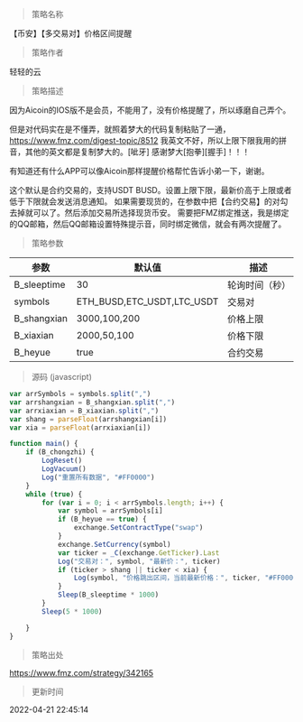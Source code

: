 
> 策略名称

【币安】【多交易对】价格区间提醒

> 策略作者

轻轻的云

> 策略描述

因为Aicoin的IOS版不是会员，不能用了，没有价格提醒了，所以琢磨自己弄个。

但是对代码实在是不懂弄，就照着梦大的代码复制粘贴了一通， https://www.fmz.com/digest-topic/8512
我英文不好，所以上限下限我用的拼音，其他的英文都是复制梦大的。[呲牙]
感谢梦大[抱拳][握手]！！！

有知道还有什么APP可以像Aicoin那样提醒价格帮忙告诉小弟一下，谢谢。

这个默认是合约交易的，支持USDT BUSD。设置上限下限，最新价高于上限或者低于下限就会发送消息通知。
如果需要现货的，在参数中把【合约交易】的对勾去掉就可以了。然后添加交易所选择现货币安。
需要把FMZ绑定推送，我是绑定的QQ邮箱，然后QQ邮箱设置特殊提示音，同时绑定微信，就会有两次提醒了。

> 策略参数



|参数|默认值|描述|
|----|----|----|
|B_sleeptime|30|轮询时间（秒）|
|symbols|ETH_BUSD,ETC_USDT,LTC_USDT|交易对|
|B_shangxian|3000,100,200|价格上限|
|B_xiaxian|2000,50,100|价格下限|
|B_heyue|true|合约交易|


> 源码 (javascript)

``` javascript
var arrSymbols = symbols.split(",")
var arrshangxian = B_shangxian.split(",")
var arrxiaxian = B_xiaxian.split(",")
var shang = parseFloat(arrshangxian[i])
var xia = parseFloat(arrxiaxian[i])

function main() {
    if (B_chongzhi) {
        LogReset()
        LogVacuum()
        Log("重置所有数据", "#FF0000")
    }
    while (true) {
        for (var i = 0; i < arrSymbols.length; i++) {
            var symbol = arrSymbols[i]
            if (B_heyue == true) {
                exchange.SetContractType("swap")
            }
            exchange.SetCurrency(symbol)
            var ticker = _C(exchange.GetTicker).Last
            Log("交易对：", symbol, "最新价：", ticker)
            if (ticker > shang || ticker < xia) {
                Log(symbol, "价格跳出区间，当前最新价格：", ticker, "#FF0000", "@")
            }
            Sleep(B_sleeptime * 1000)
        }
        Sleep(5 * 1000)

    }
}
```

> 策略出处

https://www.fmz.com/strategy/342165

> 更新时间

2022-04-21 22:45:14
